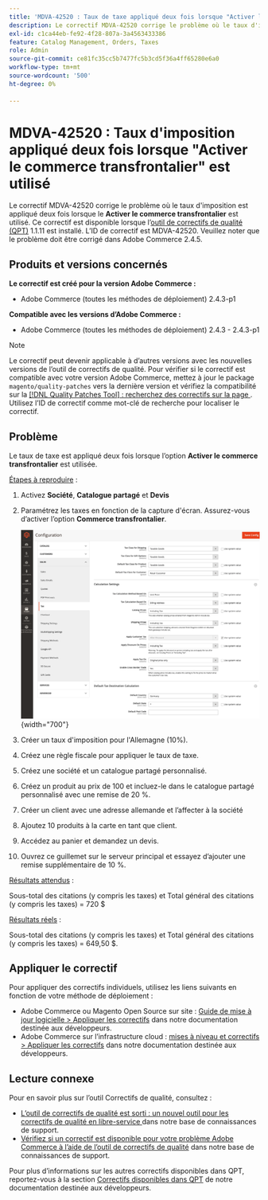 ```yaml
---
title: 'MDVA-42520 : Taux de taxe appliqué deux fois lorsque "Activer le commerce transfrontalier" est utilisé'
description: Le correctif MDVA-42520 corrige le problème où le taux d'imposition est appliqué deux fois lorsque l'option **Activer le commerce transfrontalier** est utilisée. Ce correctif est disponible lorsque l’[outil de correctifs de qualité (QPT)](/help/announcements/adobe-commerce-announcements/magento-quality-patches-released-new-tool-to-self-serve-quality-patches.md) 1.1.11 est installé. L’ID de correctif est MDVA-42520. Veuillez noter que le problème doit être corrigé dans Adobe Commerce 2.4.5.
exl-id: c1ca44eb-fe92-4f28-807a-3a4563433386
feature: Catalog Management, Orders, Taxes
role: Admin
source-git-commit: ce81fc35cc5b7477fc5b3cd5f36a4ff65280e6a0
workflow-type: tm+mt
source-wordcount: '500'
ht-degree: 0%

---
```


# MDVA-42520 : Taux d&#39;imposition appliqué deux fois lorsque &quot;Activer le commerce transfrontalier&quot; est utilisé

Le correctif MDVA-42520 corrige le problème où le taux d&#39;imposition est appliqué deux fois lorsque le **Activer le commerce transfrontalier** est utilisé. Ce correctif est disponible lorsque l’[outil de correctifs de qualité (QPT)](/help/announcements/adobe-commerce-announcements/magento-quality-patches-released-new-tool-to-self-serve-quality-patches.md) 1.1.11 est installé. L’ID de correctif est MDVA-42520. Veuillez noter que le problème doit être corrigé dans Adobe Commerce 2.4.5.

## Produits et versions concernés

**Le correctif est créé pour la version Adobe Commerce :**

* Adobe Commerce (toutes les méthodes de déploiement) 2.4.3-p1

**Compatible avec les versions d’Adobe Commerce :**

* Adobe Commerce (toutes les méthodes de déploiement) 2.4.3 - 2.4.3-p1

>[!NOTE]
>
>Le correctif peut devenir applicable à d’autres versions avec les nouvelles versions de l’outil de correctifs de qualité. Pour vérifier si le correctif est compatible avec votre version Adobe Commerce, mettez à jour le package `magento/quality-patches` vers la dernière version et vérifiez la compatibilité sur la [[!DNL Quality Patches Tool] : recherchez des correctifs sur la page ](https://devdocs.magento.com/quality-patches/tool.html#patch-grid). Utilisez l’ID de correctif comme mot-clé de recherche pour localiser le correctif.

## Problème

Le taux de taxe est appliqué deux fois lorsque l’option **Activer le commerce transfrontalier** est utilisée.

<u>Étapes à reproduire</u> :

1. Activez **Société**, **Catalogue partagé** et **Devis**
1. Paramétrez les taxes en fonction de la capture d&#39;écran. Assurez-vous d’activer l’option **Commerce transfrontalier**.

   ![Paramètres de taxe](/help/support-tools/patches-available-in-qpt-tool/assets/tax_settings_1.png){width="700"}

1. Créer un taux d&#39;imposition pour l&#39;Allemagne (10%).
1. Créez une règle fiscale pour appliquer le taux de taxe.
1. Créez une société et un catalogue partagé personnalisé.
1. Créez un produit au prix de 100 et incluez-le dans le catalogue partagé personnalisé avec une remise de 20 %.
1. Créer un client avec une adresse allemande et l’affecter à la société
1. Ajoutez 10 produits à la carte en tant que client.
1. Accédez au panier et demandez un devis.
1. Ouvrez ce guillemet sur le serveur principal et essayez d’ajouter une remise supplémentaire de 10 %.

<u>Résultats attendus</u> :

Sous-total des citations (y compris les taxes) et Total général des citations (y compris les taxes) = 720 $

<u>Résultats réels</u> :

Sous-total des citations (y compris les taxes) et Total général des citations (y compris les taxes) = 649,50 $.

## Appliquer le correctif

Pour appliquer des correctifs individuels, utilisez les liens suivants en fonction de votre méthode de déploiement :

* Adobe Commerce ou Magento Open Source sur site : [Guide de mise à jour logicielle > Appliquer les correctifs](https://devdocs.magento.com/guides/v2.4/comp-mgr/patching/mqp.html) dans notre documentation destinée aux développeurs.
* Adobe Commerce sur l’infrastructure cloud : [mises à niveau et correctifs > Appliquer les correctifs](https://devdocs.magento.com/cloud/project/project-patch.html) dans notre documentation destinée aux développeurs.

## Lecture connexe

Pour en savoir plus sur l’outil Correctifs de qualité, consultez :

* [ L’outil de correctifs de qualité est sorti : un nouvel outil pour les correctifs de qualité en libre-service ](/help/announcements/adobe-commerce-announcements/magento-quality-patches-released-new-tool-to-self-serve-quality-patches.md) dans notre base de connaissances de support.
* [Vérifiez si un correctif est disponible pour votre problème Adobe Commerce à l’aide de l’outil de correctifs de qualité](/help/support-tools/patches-available-in-qpt-tool/check-patch-for-magento-issue-with-magento-quality-patches.md) dans notre base de connaissances de support.

Pour plus d’informations sur les autres correctifs disponibles dans QPT, reportez-vous à la section [Correctifs disponibles dans QPT](https://devdocs.magento.com/quality-patches/tool.html#patch-grid) de notre documentation destinée aux développeurs.
